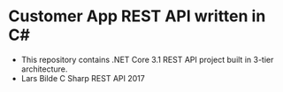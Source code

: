 # Customer App REST API written in C#

* This repository contains .NET Core 3.1 REST API project built in 3-tier architecture.
* Lars Bilde C Sharp REST API 2017

